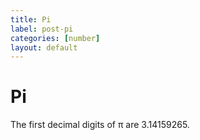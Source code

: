 ```yaml
---
title: Pi
label: post-pi
categories: [number]
layout: default
---
```


Pi
==

The first decimal digits of π are 3.14159265.
